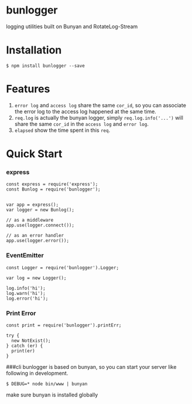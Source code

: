 bunlogger
=========

logging utilities built on Bunyan and RotateLog-Stream

Installation
=====
```
$ npm install bunlogger --save
```

Features
========
1. `error log` and `access log` share the same `cor_id`, so you can associate the error log to the access log happened at the same time.
2. `req.log` is actually the bunyan logger, simply `req.log.info('...')` will share the same `cor_id` in the `access log` and `error log`. 
3. `elapsed` show the time spent in this `req`.


Quick Start
==========

### express
```
const express = require('express');
const Bunlog = require('bunlogger');

   
var app = express();
var logger = new Bunlog();

// as a middleware
app.use(logger.connect());

// as an error handler
app.use(logger.error());
```

### EventEmitter
```
const Logger = require('bunlogger').Logger;

var log = new Logger();

log.info('hi');
log.warn('hi');
log.error('hi');

```

### Print Error

```
const print = require('bunlogger').printErr;

try {
  new NotExist();
} catch (er) {
  print(er)
}

```


###cli
bunlogger is based on bunyan, so you can start your server like following in development.

```
$ DEBUG=* node bin/www | bunyan
```
make sure bunyan is installed globally

